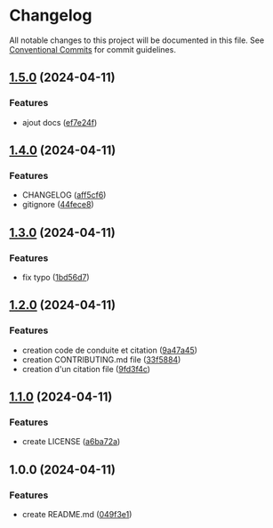 # Changelog

All notable changes to this project will be documented in this file. See
[Conventional Commits](https://conventionalcommits.org) for commit guidelines.

## [1.5.0](https://github.com/formation-git-lkuhn/QuartoDemo/compare/v1.4.0...v1.5.0) (2024-04-11)


### Features

* ajout docs ([ef7e24f](https://github.com/formation-git-lkuhn/QuartoDemo/commit/ef7e24f504d7a9040b469317f633750ff03a07ce))

## [1.4.0](https://github.com/formation-git-lkuhn/QuartoDemo/compare/v1.3.0...v1.4.0) (2024-04-11)


### Features

* CHANGELOG ([aff5cf6](https://github.com/formation-git-lkuhn/QuartoDemo/commit/aff5cf66ad9cbf52aa76da4b17088d21b6abbd6e))
* gitignore ([44fece8](https://github.com/formation-git-lkuhn/QuartoDemo/commit/44fece82838381c02a4d123c2ab8ed5a72cbac33))

## [1.3.0](https://github.com/formation-git-lkuhn/QuartoDemo/compare/v1.2.0...v1.3.0) (2024-04-11)


### Features

* fix typo ([1bd56d7](https://github.com/formation-git-lkuhn/QuartoDemo/commit/1bd56d7f0528670af080c8ba5cb0af35a67b384c))

## [1.2.0](https://github.com/formation-git-lkuhn/QuartoDemo/compare/v1.1.0...v1.2.0) (2024-04-11)


### Features

* creation code de conduite et citation ([9a47a45](https://github.com/formation-git-lkuhn/QuartoDemo/commit/9a47a45ad01e1ecb0d7a724a51d0cc6a25905edc))
* creation CONTRIBUTING.md file ([33f5884](https://github.com/formation-git-lkuhn/QuartoDemo/commit/33f5884c12cdeeb5197aafa81d98d2295a5baa9b))
* creation d'un citation file ([9fd3f4c](https://github.com/formation-git-lkuhn/QuartoDemo/commit/9fd3f4c13aa3ca8552f73602f4bb8a732400bd3b))

## [1.1.0](https://github.com/formation-git-lkuhn/QuartoDemo/compare/v1.0.0...v1.1.0) (2024-04-11)


### Features

* create LICENSE ([a6ba72a](https://github.com/formation-git-lkuhn/QuartoDemo/commit/a6ba72a1856b1e3d18bc53adc4e02d1fd0311c4a))

## 1.0.0 (2024-04-11)


### Features

* create README.md ([049f3e1](https://github.com/formation-git-lkuhn/QuartoDemo/commit/049f3e14641855ac20229518d7700f9e7f94fd7b))
